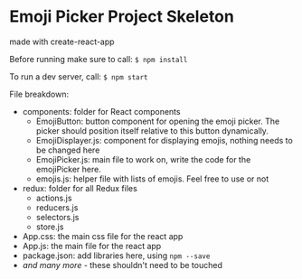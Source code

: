 # Emoji Picker Project Skeleton
made with create-react-app

Before running make sure to call:
`$ npm install`

To run a dev server, call:
`$ npm start`

File breakdown:
- components: folder for React components
    - EmojiButton: button component for opening the emoji picker.  The picker should position itself relative to this button dynamically.
    - EmojiDisplayer.js: component for displaying emojis, nothing needs to be changed here
    - EmojiPicker.js: main file to work on, write the code for the emojiPicker here.
    - emojis.js: helper file with lists of emojis.  Feel free to use or not
- redux: folder for all Redux files
    - actions.js
    - reducers.js
    - selectors.js
    - store.js
- App.css: the main css file for the react app
- App.js: the main file for the react app
- package.json: add libraries here, using `npm --save`
- *and many more* - these shouldn't need to be touched



